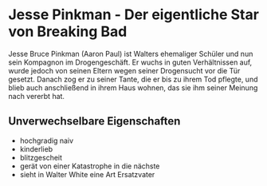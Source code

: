 # Jesse Pinkman - Der eigentliche Star von Breaking Bad
Jesse Bruce Pinkman (Aaron Paul) ist Walters ehemaliger Schüler und nun sein Kompagnon im Drogengeschäft. Er wuchs in guten Verhältnissen auf, wurde jedoch von seinen Eltern wegen seiner Drogensucht vor die Tür gesetzt. Danach zog er zu seiner Tante, die er bis zu ihrem Tod pflegte, und blieb auch anschließend in ihrem Haus wohnen, das sie ihm seiner Meinung nach vererbt hat. 
## Unverwechselbare Eigenschaften
* hochgradig naiv
* kinderlieb
* blitzgescheit
* gerät von einer Katastrophe in die nächste
* sieht in Walter White eine Art Ersatzvater
